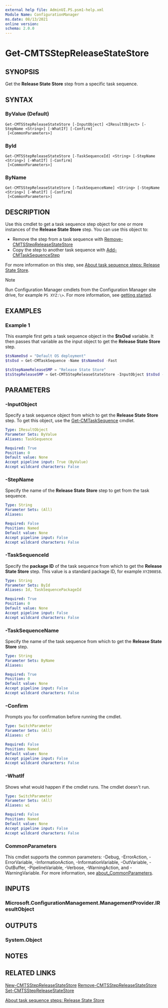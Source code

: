 ```yaml
---
external help file: AdminUI.PS.psm1-help.xml
Module Name: ConfigurationManager
ms.date: 08/13/2021
online version:
schema: 2.0.0
---
```


# Get-CMTSStepReleaseStateStore

## SYNOPSIS

Get the **Release State Store** step from a specific task sequence.

## SYNTAX

### ByValue (Default)
```
Get-CMTSStepReleaseStateStore [-InputObject] <IResultObject> [-StepName <String>] [-WhatIf] [-Confirm]
 [<CommonParameters>]
```

### ById
```
Get-CMTSStepReleaseStateStore [-TaskSequenceId] <String> [-StepName <String>] [-WhatIf] [-Confirm]
 [<CommonParameters>]
```

### ByName
```
Get-CMTSStepReleaseStateStore [-TaskSequenceName] <String> [-StepName <String>] [-WhatIf] [-Confirm]
 [<CommonParameters>]
```

## DESCRIPTION

Use this cmdlet to get a task sequence step object for one or more instances of the **Release State Store** step. You can use this object to:

- Remove the step from a task sequence with [Remove-CMTSStepReleaseStateStore](Remove-CMTSStepReleaseStateStore.md)
- Copy the step to another task sequence with [Add-CMTaskSequenceStep](Add-CMTaskSequenceStep.md)

For more information on this step, see [About task sequence steps: Release State Store](/mem/configmgr/osd/understand/task-sequence-steps#BKMK_ReleaseStateStore).

> [!NOTE]
> Run Configuration Manager cmdlets from the Configuration Manager site drive, for example `PS XYZ:\>`. For more information, see [getting started](/powershell/sccm/overview).

## EXAMPLES

### Example 1

This example first gets a task sequence object in the **$tsOsd** variable. It then passes that variable as the input object to get the **Release State Store** step.

```powershell
$tsNameOsd = "Default OS deployment"
$tsOsd = Get-CMTaskSequence -Name $tsNameOsd -Fast

$tsStepNameReleaseSMP = "Release State Store"
$tsStepReleaseSMP = Get-CMTSStepReleaseStateStore -InputObject $tsOsd -StepName $tsStepNameReleaseSMP
```

## PARAMETERS

### -InputObject

Specify a task sequence object from which to get the **Release State Store** step. To get this object, use the [Get-CMTaskSequence](Get-CMTaskSequence.md) cmdlet.

```yaml
Type: IResultObject
Parameter Sets: ByValue
Aliases: TaskSequence

Required: True
Position: 0
Default value: None
Accept pipeline input: True (ByValue)
Accept wildcard characters: False
```

### -StepName

Specify the name of the **Release State Store** step to get from the task sequence.

```yaml
Type: String
Parameter Sets: (All)
Aliases:

Required: False
Position: Named
Default value: None
Accept pipeline input: False
Accept wildcard characters: False
```

### -TaskSequenceId

Specify the **package ID** of the task sequence from which to get the **Release State Store** step. This value is a standard package ID, for example `XYZ00858`.

```yaml
Type: String
Parameter Sets: ById
Aliases: Id, TaskSequencePackageId

Required: True
Position: 0
Default value: None
Accept pipeline input: False
Accept wildcard characters: False
```

### -TaskSequenceName

Specify the name of the task sequence from which to get the **Release State Store** step.

```yaml
Type: String
Parameter Sets: ByName
Aliases:

Required: True
Position: 0
Default value: None
Accept pipeline input: False
Accept wildcard characters: False
```

### -Confirm

Prompts you for confirmation before running the cmdlet.

```yaml
Type: SwitchParameter
Parameter Sets: (All)
Aliases: cf

Required: False
Position: Named
Default value: None
Accept pipeline input: False
Accept wildcard characters: False
```

### -WhatIf

Shows what would happen if the cmdlet runs. The cmdlet doesn't run.

```yaml
Type: SwitchParameter
Parameter Sets: (All)
Aliases: wi

Required: False
Position: Named
Default value: None
Accept pipeline input: False
Accept wildcard characters: False
```

### CommonParameters
This cmdlet supports the common parameters: -Debug, -ErrorAction, -ErrorVariable, -InformationAction, -InformationVariable, -OutVariable, -OutBuffer, -PipelineVariable, -Verbose, -WarningAction, and -WarningVariable. For more information, see [about_CommonParameters](http://go.microsoft.com/fwlink/?LinkID=113216).

## INPUTS

### Microsoft.ConfigurationManagement.ManagementProvider.IResultObject

## OUTPUTS

### System.Object

## NOTES

## RELATED LINKS

[New-CMTSStepReleaseStateStore](New-CMTSStepReleaseStateStore.md)
[Remove-CMTSStepReleaseStateStore](Remove-CMTSStepReleaseStateStore.md)
[Set-CMTSStepReleaseStateStore](Set-CMTSStepReleaseStateStore.md)

[About task sequence steps: Release State Store](/mem/configmgr/osd/understand/task-sequence-steps#BKMK_ReleaseStateStore)
